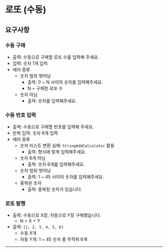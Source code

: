 # 로또 (수동)

## 요구사항

### 수동 구매

- 출력: 수동으로 구매할 로또 수를 입력해 주세요.
- 입력: 숫자 1개 입력
- 에러 종류
  - 숫자 범위 벗어남
    - 출력: 0 ~ N 사이의 숫자를 입력해주세요.
    - N = 구매한 로또 수
  - 숫자 아님
    - 출력: 숫자를 입력해주세요.

### 수동 번호 입력

- 출력: 수동으로 구매할 번호를 입력해 주세요.
- 반복 입력: 숫자 6개 입력
- 에러 종류
  - 숫자 리스트 변환 실패: `StringAddCalculator` 활용
    - 출력: 형식에 맞게 입력해주세요.
  - 숫자 6개 아님
    - 출력: 숫자 6개를 입력해주세요.
  - 숫자 범위 벗어남
    - 출력: 1 ~ 45 사이의 숫자를 입력해주세요.
  - 중복된 숫자
    - 출력: 중복된 숫자가 있습니다.

### 로또 발행

- 출력: 수동으로 X장, 자동으로 Y장 구매했습니다.
  - N = X + Y
- 출력: `[1, 2, 3, 4, 5, 6]`
  - 수동 X개
  - 자동 Y개: 1 ~ 45 숫자 중 무작위 6개

---
